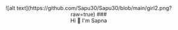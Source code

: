 <center>![alt text](https://github.com/Sapu30/Sapu30/blob/main/girl2.png?raw=true)
   ### <center>Hi 👋 I'm Sapna
<!--
**Sapu30/Sapu30** is a ✨ _special_ ✨ repository because its `README.md` (this file) appears on your GitHub profile.

Here are some ideas to get you started:

- 🔭 I’m currently working on ...
- 🌱 I’m currently learning ...
- 👯 I’m looking to collaborate on ...
- 🤔 I’m looking for help with ...
- 💬 Ask me about ...
- 📫 How to reach me: ...
- 😄 Pronouns: ...
- ⚡ Fun fact: ...
-->

